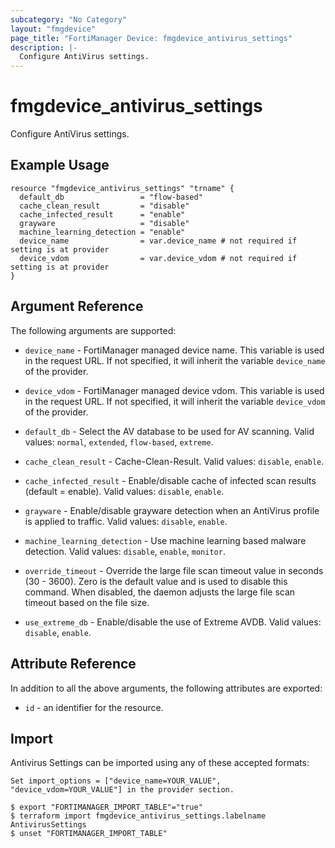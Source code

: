 ```yaml
---
subcategory: "No Category"
layout: "fmgdevice"
page_title: "FortiManager Device: fmgdevice_antivirus_settings"
description: |-
  Configure AntiVirus settings.
---
```


# fmgdevice_antivirus_settings
Configure AntiVirus settings.

## Example Usage

```hcl
resource "fmgdevice_antivirus_settings" "trname" {
  default_db                 = "flow-based"
  cache_clean_result         = "disable"
  cache_infected_result      = "enable"
  grayware                   = "disable"
  machine_learning_detection = "enable"
  device_name                = var.device_name # not required if setting is at provider
  device_vdom                = var.device_vdom # not required if setting is at provider
}
```

## Argument Reference


The following arguments are supported:

* `device_name` - FortiManager managed device name. This variable is used in the request URL. If not specified, it will inherit the variable `device_name` of the provider.
* `device_vdom` - FortiManager managed device vdom. This variable is used in the request URL. If not specified, it will inherit the variable `device_vdom` of the provider.

* `default_db` - Select the AV database to be used for AV scanning. Valid values: `normal`, `extended`, `flow-based`, `extreme`.

* `cache_clean_result` - Cache-Clean-Result. Valid values: `disable`, `enable`.

* `cache_infected_result` - Enable/disable cache of infected scan results (default = enable). Valid values: `disable`, `enable`.

* `grayware` - Enable/disable grayware detection when an AntiVirus profile is applied to traffic. Valid values: `disable`, `enable`.

* `machine_learning_detection` - Use machine learning based malware detection. Valid values: `disable`, `enable`, `monitor`.

* `override_timeout` - Override the large file scan timeout value in seconds (30 - 3600). Zero is the default value and is used to disable this command. When disabled, the daemon adjusts the large file scan timeout based on the file size.
* `use_extreme_db` - Enable/disable the use of Extreme AVDB. Valid values: `disable`, `enable`.



## Attribute Reference

In addition to all the above arguments, the following attributes are exported:
* `id` - an identifier for the resource.

## Import

Antivirus Settings can be imported using any of these accepted formats:
```
Set import_options = ["device_name=YOUR_VALUE", "device_vdom=YOUR_VALUE"] in the provider section.

$ export "FORTIMANAGER_IMPORT_TABLE"="true"
$ terraform import fmgdevice_antivirus_settings.labelname AntivirusSettings
$ unset "FORTIMANAGER_IMPORT_TABLE"
```

